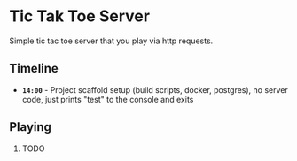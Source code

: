 # Tic Tak Toe Server

Simple tic tac toe server that you play via http requests.

## Timeline

- **`14:00`** - Project scaffold setup (build scripts, docker, postgres), no server code, just prints "test" to the console and exits

## Playing

1. TODO
